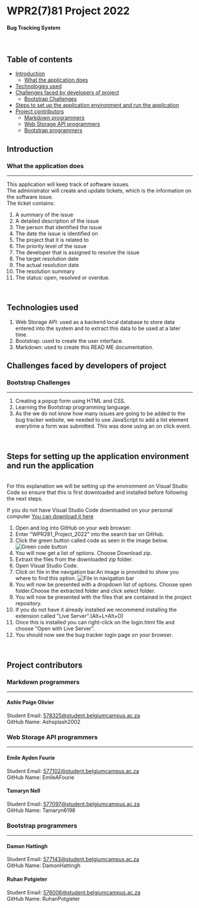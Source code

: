 # WPR2(7)81 Project 2022

#### Bug Tracking System 

</br>

## Table of contents 


* [Introduction](#introduction) 
  * [What the application does](#usage)
* [Technologies used](#tech)
* [Challenges faced by developers of project](#challenges)
  * [Bootstrap Challenges](#bschallenges)
* [Steps to set up the application environment and run the application](#setup)
* [Project contributors](#contributors)
  * [Markdown programmers](#markdown)
  * [Web Storage API programmers](#webapi)
  * [Bootstrap programmers](#bootstrap)


## Introduction <a name='introduction'></a>
### What the application does <a name='usage'></a>
---------
This application will keep track of software issues.</br>
The administrator will create and update tickets, which is the information on the software issue.</br>
The ticket contains:
1. A summary of the issue
2. A detailed description of the issue
3. The person that identified the issue
4. The date the issue is identified on
5. The project that it is related to
6. The priority level of the issue
7. The developer that is assigned to resolve the issue
8. The target resolution date
9. The actual resolution date
10. The resolution summary
11. The status: open, resolved or overdue. 

</br>

## Technologies used <a name='tech'></a>

1. Web Storage API: used as a backend local database to store data entered into the system and to extract this data to be used at a later time.
2. Bootstrap: used to create the user interface.
3. Markdown: used to create this READ ME documentation. 

## Challenges faced by developers of project <a name='challenges'></a>
### Bootstrap Challenges <a name='bschallenges'></a>
---------
1. Creating a popup form using HTML and CSS.
2. Learning the Bootstrap programming language.
3. As the we do not know how many issues are going to be added to the bug tracker website, we needed to use JavaScript to add a list element everytime a form was submitted. This was done using an on click event. 

</br>

## Steps for setting up the application environment and run the application <a name='setup'></a>
</br>
For this explanation we will be setting up the environment on Visual Studio Code so ensure that this is first downloaded and installed before following the next steps. </br>

If you do not have Visual Studio Code downloaded on your personal computer [You can download it here](https://code.visualstudio.com/download)
1. Open and log into GitHub on your web browser.
2. Enter "WPR281_Project_2022" into the search bar on GitHub. 
3. Click the green button called code as seen in the image below.</br>
![Green code button](https://user-images.githubusercontent.com/86288374/186472845-57560d77-1acc-41c4-a401-709ba33757ea.PNG)
4. You will now get a list of options. Choose Download zip.
5. Extraxt the files from the downloaded zip folder.
6. Open Visual Studio Code.
7. Click on file in the navigation bar.An image is provided to show you where to find this option. 
![File in navigation bar](https://user-images.githubusercontent.com/86288374/186472570-ac4fc259-05c4-4529-b8cc-3bf8a077bed0.PNG)
8. You will now be presented with a dropdown list of options. Choose open folder.Choose the extracted folder and click select folder.
9. You will now be presented with the files that are contained in the project repository.
10. If you do not have it already installed we recommend installing the extension called "Live Server".(Alt+L+Alt+O)
11. Once this is installed you can right-click on the login.html file and choose "Open with Live Server".
12. You should now see the bug tracker login page on your browser. 

</br>

## Project contributors <a name='contributors'></a>

### Markdown programmers <a name='markdown'></a>
---------
#### Ashle Paige Olivier
Student Email: 578325@student.belgiumcampus.ac.za </br>
GitHub Name: Ashsplash2002 </br>

### Web Storage API programmers <a name='webapi'></a>
---------
#### Emile Ayden Fourie 
Student Email: 577102@student.belgiumcampus.ac.za</br>
GitHub Name: EmileAFourie </br>

#### Tamaryn Nell
Student Email: 577097@student.belgiumcampus.ac.za</br>
GitHub Name: Tamaryn6198 </br>

### Bootstrap programmers <a name='bootstrap'></a>
---------
#### Damon Hattingh 
Student Email: 577143@student.belgiumcampus.ac.za </br>
GitHub Name: DamonHattingh</br>

#### Ruhan Potgieter
Student Email: 576006@student.belgiumcampus.ac.za</br>
GitHub Name: RuhanPotgieter</br>


